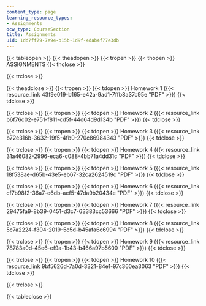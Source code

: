 ```yaml
---
content_type: page
learning_resource_types:
- Assignments
ocw_type: CourseSection
title: Assignments
uid: 1dd7ff79-7e94-b15b-1d9f-4dab4f77e3db
---
```


{{< tableopen >}}
{{< theadopen >}}
{{< tropen >}}
{{< thopen >}}
ASSIGNMENTS
{{< thclose >}}

{{< trclose >}}

{{< theadclose >}}
{{< tropen >}}
{{< tdopen >}}
Homework 1 ({{< resource_link 43f9e019-b165-e42a-9ad1-7ffb8a37c95e "PDF" >}})
{{< tdclose >}}

{{< trclose >}}
{{< tropen >}}
{{< tdopen >}}
Homework 2 ({{< resource_link b6f76c02-e751-f811-cd5f-44d64d9d134b "PDF" >}})
{{< tdclose >}}

{{< trclose >}}
{{< tropen >}}
{{< tdopen >}}
Homework 3 ({{< resource_link b72e316b-3632-19f5-4fb0-270c86984343 "PDF" >}})
{{< tdclose >}}

{{< trclose >}}
{{< tropen >}}
{{< tdopen >}}
Homework 4 ({{< resource_link 31a46082-2996-eca6-c088-4bb71a4dd31c "PDF" >}})
{{< tdclose >}}

{{< trclose >}}
{{< tropen >}}
{{< tdopen >}}
Homework 5 ({{< resource_link 18f538ae-d65b-43e5-eb67-32ca2624519c "PDF" >}})
{{< tdclose >}}

{{< trclose >}}
{{< tropen >}}
{{< tdopen >}}
Homework 6 ({{< resource_link cf7b98f2-36a7-e6db-aef5-47da9b20434e "PDF" >}})
{{< tdclose >}}

{{< trclose >}}
{{< tropen >}}
{{< tdopen >}}
Homework 7 ({{< resource_link 29475fa9-8b39-0451-d3c7-63383cc53666 "PDF" >}})
{{< tdclose >}}

{{< trclose >}}
{{< tropen >}}
{{< tdopen >}}
Homework 8 ({{< resource_link 5c7a2224-f304-2019-5c5d-b45afa6c6994 "PDF" >}})
{{< tdclose >}}

{{< trclose >}}
{{< tropen >}}
{{< tdopen >}}
Homework 9 ({{< resource_link 78783a0d-45e6-ef9a-1b43-b466a97b5600 "PDF" >}})
{{< tdclose >}}

{{< trclose >}}
{{< tropen >}}
{{< tdopen >}}
Homework 10 ({{< resource_link 9bf5626d-7a0d-3321-84e1-97c360ea3063 "PDF" >}})
{{< tdclose >}}

{{< trclose >}}

{{< tableclose >}}